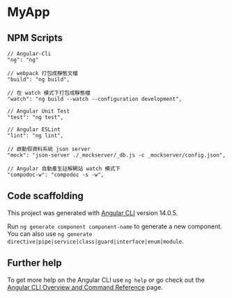 # MyApp

## NPM Scripts

```
// Angular-Cli
"ng": "ng"

// webpack 打包成靜態文檔
"build": "ng build",

// 在 watch 模式下打包成靜態檔
"watch": "ng build --watch --configuration development",

// Angular Unit Test
"test": "ng test",

// Angular ESLint
"lint": "ng lint",

// 啟動假資料系統 json server
"mock": "json-server ./_mockserver/_db.js -c _mockserver/config.json",

// Angular 自動產生註解網站 watch 模式下
"compodoc-w": "compodoc -s -w",
```

## Code scaffolding

This project was generated with [Angular CLI](https://github.com/angular/angular-cli) version 14.0.5.

Run `ng generate component component-name` to generate a new component. You can also use `ng generate directive|pipe|service|class|guard|interface|enum|module`.

## Further help

To get more help on the Angular CLI use `ng help` or go check out the [Angular CLI Overview and Command Reference](https://angular.io/cli) page.
